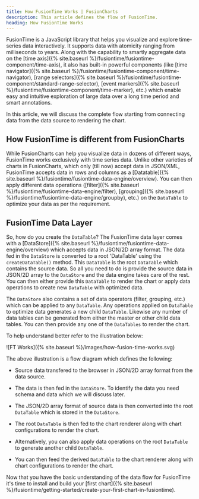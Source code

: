```yaml
---
title: How FusionTime Works | FusionCharts
description: This article defines the flow of FusionTime.
heading: How FusionTime Works
---
```


FusionTime is a JavaScript library that helps you visualize and explore time-series data interactively. It supports data with atomicity ranging from milliseconds to years. Along with the capability to smartly aggregate data on the [time axis]({% site.baseurl %}/fusiontime/fusiontime-component/time-axis), it also has built-in powerful components (like [time navigator]({% site.baseurl %}/fusiontime/fusiontime-component/time-navigator), [range selectors]({% site.baseurl %}/fusiontime/fusiontime-component/standard-range-selector), [event markers]({% site.baseurl %}/fusiontime/fusiontime-component/time-marker), etc.) which enable easy and intuitive exploration of large data over a long time period and smart annotations.

In this article, we will discuss the complete flow starting from connecting data from the data source to rendering the chart. 

## How FusionTime is different from FusionCharts

While FusionCharts can help you visualize data in dozens of different ways, FusionTime works exclusively with time series data. Unlike other varieties of charts in FusionCharts, which only (till now) accept data in JSON/XML, FusionTime accepts data in rows and columns as a [Datatable]({% site.baseurl %}/fusiontime/fusiontime-data-engine/overview). You can then apply different data operations ([filter]({% site.baseurl %}/fusiontime/fusiontime-data-engine/filter), [grouping]({% site.baseurl %}/fusiontime/fusiontime-data-engine/groupby), etc.) on the `DataTable` to optimize your data as per the requirement. 

## FusionTime Data Layer

So, how do you create the `DataTable`? The FusionTime data layer comes with a [DataStore]({% site.baseurl %}/fusiontime/fusiontime-data-engine/overview) which accepts data in JSON/2D array format. The data fed in the `DataStore` is converted to a root 'DataTable' using the `createDataTable()` method. This `DataTable` is the root `DataTable` which contains the source data. So all you need to do is provide the source data in JSON/2D array to the `DataStore` and the data engine takes care of the rest. You can then either provide this `DataTable` to render the chart or apply data operations to create new `DataTable` with optimized data.

The `DataStore` also contains a set of data operators (filter, grouping, etc.) which can be applied to any `DataTable`. Any operations applied on `DataTable` to optimize data generates a new child `DataTable`. Likewise any number of data tables can be generated from either the master or other child data tables. You can then provide any one of the `DataTables` to render the chart. 

To help understand better refer to the illustration below:

![FT Works]({% site.baseurl %}/images/how-fusion-time-works.svg)

The above illustration is a flow diagram which defines the following:

* Source data transfered to the browser in JSON/2D array format from the data source.

* The data is then fed in the `DataStore`. To identify the data you need schema and data which we will discuss later.

* The JSON/2D array format of source data is then converted into the root `DataTable` which is stored in the `DataStore`. 

* The root `DataTable` is then fed to the chart renderer along with chart configurations to render the chart. 

* Alternatively, you can also apply data operations on the root `DataTable` to generate another child `DataTable`.

* You can then feed the derived `DataTable` to the chart renderer along with chart configurations to render the chart.

Now that you have the basic understanding of the data flow for FusionTime it's time to install and build your [first chart]({% site.baseurl %}/fusiontime/getting-started/create-your-first-chart-in-fusiontime).